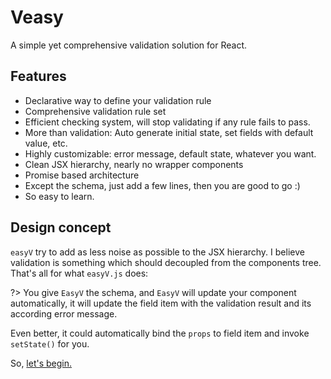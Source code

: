 # Veasy

A simple yet comprehensive validation solution for React.

## Features

- Declarative way to define your validation rule
- Comprehensive validation rule set
- Efficient checking system, will stop validating if any rule fails to pass.
- More than validation: Auto generate initial state, set fields with default value, etc.
- Highly customizable: error message, default state, whatever you want.
- Clean JSX hierarchy, nearly no wrapper components
- Promise based architecture
- Except the schema, just add a few lines, then you are good to go :)
- So easy to learn.

## Design concept

`easyV` try to add as less noise as possible to the JSX hierarchy. I believe validation is something which should decoupled from the components tree. That's all for what `easyV.js` does:

?> You give `EasyV` the schema, and `EasyV` will update your component automatically, it will update the field item with the validation result and its according error message.

Even better, it could automatically bind the `props` to field item and invoke `setState()` for you.

So, [let's begin.](/)